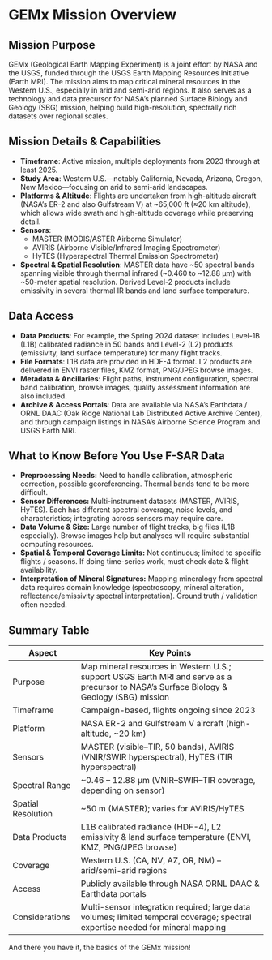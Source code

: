 # GEMx Mission Overview

## Mission Purpose
GEMx (Geological Earth Mapping Experiment) is a joint effort by NASA and the USGS, funded through the USGS Earth Mapping Resources Initiative (Earth MRI). The mission aims to map critical mineral resources in the Western U.S., especially in arid and semi-arid regions. It also serves as a technology and data precursor for NASA’s planned Surface Biology and Geology (SBG) mission, helping build high-resolution, spectrally rich datasets over regional scales.

## Mission Details & Capabilities
- **Timeframe**: Active mission, multiple deployments from 2023 through at least 2025.
- **Study Area**: Western U.S.—notably California, Nevada, Arizona, Oregon, New Mexico—focusing on arid to semi-arid landscapes.
- **Platforms & Altitude**: Flights are undertaken from high-altitude aircraft (NASA’s ER-2 and also Gulfstream V) at ~65,000 ft (≈20 km altitude), which allows wide swath and high-altitude coverage while preserving detail.
- **Sensors**:
  - MASTER (MODIS/ASTER Airborne Simulator)
  - AVIRIS (Airborne Visible/Infrared Imaging Spectrometer)
  - HyTES (Hyperspectral Thermal Emission Spectrometer)
- **Spectral & Spatial Resolution**: MASTER data have ~50 spectral bands spanning visible through thermal infrared (~0.460 to ~12.88 μm) with ~50-meter spatial resolution. Derived Level-2 products include emissivity in several thermal IR bands and land surface temperature.

## Data Access
- **Data Products**: For example, the Spring 2024 dataset includes Level-1B (L1B) calibrated radiance in 50 bands and Level-2 (L2) products (emissivity, land surface temperature) for many flight tracks.
- **File Formats**: L1B data are provided in HDF-4 format. L2 products are delivered in ENVI raster files, KMZ format, PNG/JPEG browse images.
- **Metadata & Ancillaries**: Flight paths, instrument configuration, spectral band calibration, browse images, quality assessment information are also included.
- **Archive & Access Portals**: Data are available via NASA’s Earthdata / ORNL DAAC (Oak Ridge National Lab Distributed Active Archive Center), and through campaign listings in NASA’s Airborne Science Program and USGS Earth MRI.

## What to Know Before You Use F-SAR Data
- **Preprocessing Needs:** Need to handle calibration, atmospheric correction, possible georeferencing. Thermal bands tend to be more difficult.
- **Sensor Differences:** Multi-instrument datasets (MASTER, AVIRIS, HyTES). Each has different spectral coverage, noise levels, and characteristics; integrating across sensors may require care.
- **Data Volume & Size:** Large number of flight tracks, big files (L1B especially). Browse images help but analyses will require substantial computing resources.
- **Spatial & Temporal Coverage Limits:** Not continuous; limited to specific flights / seasons. If doing time-series work, must check date & flight availability.
- **Interpretation of Mineral Signatures:** Mapping mineralogy from spectral data requires domain knowledge (spectroscopy, mineral alteration, reflectance/emissivity spectral interpretation). Ground truth / validation often needed.

## Summary Table

| **Aspect**              | **Key Points**                                                                                      |
|---------------------|-------------------------------------------------------------------------------------------------|
| Purpose             | Map mineral resources in Western U.S.; support USGS Earth MRI and serve as a precursor to NASA’s Surface Biology & Geology (SBG) mission                              |
| Timeframe | Campaign-based, flights ongoing since 2023 |
| Platform         | NASA ER-2 and Gulfstream V aircraft (high-altitude, ~20 km)              |
| Sensors         | MASTER (visible–TIR, 50 bands), AVIRIS (VNIR/SWIR hyperspectral), HyTES (TIR hyperspectral)                     |
| Spectral Range         | ~0.46 – 12.88 μm (VNIR–SWIR–TIR coverage, depending on sensor)                     |
| Spatial Resolution         | ~50 m (MASTER); varies for AVIRIS/HyTES                    |
| Data Products         | L1B calibrated radiance (HDF-4), L2 emissivity & land surface temperature (ENVI, KMZ, PNG/JPEG browse)                    |
| Coverage         | Western U.S. (CA, NV, AZ, OR, NM) – arid/semi-arid regions                     |
| Access         | Publicly available through NASA ORNL DAAC & Earthdata portals                     |
| Considerations         | Multi-sensor integration required; large data volumes; limited temporal coverage; spectral expertise needed for mineral mapping                     |


And there you have it, the basics of the GEMx mission!


